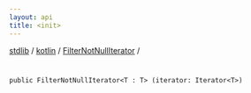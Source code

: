 ```yaml
---
layout: api
title: <init>
---
```

[stdlib](../../index.html) / [kotlin](../index.html) / [FilterNotNullIterator](index.html) / [<init>](_init_.html)

# <init>

```
public FilterNotNullIterator<T : T> (iterator: Iterator<T>)
```
